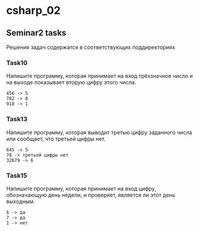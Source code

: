 # csharp_02

## Seminar2 tasks

Решения задач содержатся в соответствующих поддиректориях

### Task10

Напишите программу, которая принимает на вход трёхзначное число и на выходе показывает вторую цифру этого числа.

```
456 -> 5
782 -> 8
918 -> 1
```

### Task13

Напишите программу, которая выводит третью цифру заданного числа или сообщает, что третьей цифры нет.

```
645 -> 5
78 -> третьей цифры нет
32679 -> 6
```

### Task15

Напишите программу, которая принимает на вход цифру, обозначающую день недели, и проверяет, является ли этот день выходным.

```
6 -> да
7 -> да
1 -> нет
```
